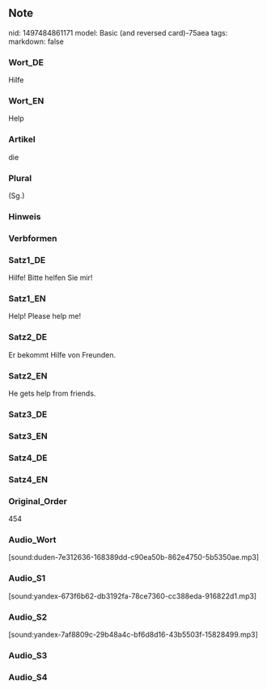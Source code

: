 ## Note
nid: 1497484861171
model: Basic (and reversed card)-75aea
tags: 
markdown: false

### Wort_DE
Hilfe

### Wort_EN
Help

### Artikel
die

### Plural
(Sg.)

### Hinweis


### Verbformen


### Satz1_DE
Hilfe! Bitte helfen Sie mir!

### Satz1_EN
Help! Please help me!

### Satz2_DE
Er bekommt Hilfe von Freunden.

### Satz2_EN
He gets help from friends.

### Satz3_DE


### Satz3_EN


### Satz4_DE


### Satz4_EN


### Original_Order
454

### Audio_Wort
[sound:duden-7e312636-168389dd-c90ea50b-862e4750-5b5350ae.mp3]

### Audio_S1
[sound:yandex-673f6b62-db3192fa-78ce7360-cc388eda-916822d1.mp3]

### Audio_S2
[sound:yandex-7af8809c-29b48a4c-bf6d8d16-43b5503f-15828499.mp3]

### Audio_S3


### Audio_S4

